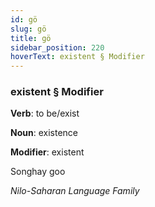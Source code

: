 ```yaml
---
id: gö
slug: gö
title: gö
sidebar_position: 220
hoverText: existent § Modifier
---
```


### existent § Modifier

**Verb**: to be/exist

**Noun**: existence

**Modifier**: existent

Songhay goo 

*Nilo-Saharan Language Family*